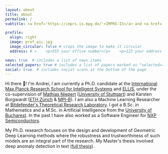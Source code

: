 ```yaml
---
layout: about
title: about
permalink: /
subtitle: <a href='https://imprs.is.mpg.de/'>IMPRS-IS</a> and <a href='https://ellis.eu/'>ELLIS</a> PhD Student. Machine Learning Researcher at <a href='#'>Bitdefender</a>. Interested in robust and trustworthy Geometric Deep Learning. 🇷🇴 ➡️ 🇩🇪

profile:
  align: right
  image: prof_pic.jpg
  image_circular: false # crops the image to make it circular
  address: # >    <p>555 your office number</p>    <p>123 your address street</p>    <p>Your City, State 12345</p>

news: true  # includes a list of news items
selected_papers: true # includes a list of papers marked as "selected={true}"
social: true  # includes social icons at the bottom of the page
---
```

Hi there 👋! I'm Andrei, I am currently a Ph.D. candidate at the <a href='https://imprs.is.mpg.de/'>International Max Planck Research School for Intelligent Systems</a> and <a href='https://ellis.eu/'>ELLIS</a>, under the co-supervision of <a href='http://matlog.net/index.html'>Mathias Niepert</a> (<a href='https://www.uni-stuttgart.de/en/'>University of Stuttgart</a>) and Karsten Borgwardt (<a href='https://ethz.ch/en.html'>ETH Zürich</a> & <a href='https://www.biochem.mpg.de/en'>MPI-B</a>). I am also a Machine Learning Researcher at <a href='https://bit-ml.github.io/'>Bitdefender's Theoretical Research Laboratory</a>. I got a B.Sc. in Mathematics and a M.Sc. in Artificial Intelligence from the <a href='https://fmi.unibuc.ro/'>University of Bucharest</a>. In the past I have also worked as a Software Engineer for <a href='https://www.nxp.com/'>NXP Semiconductors</a>.

My Ph.D. research focuses on the design and development of Geometric Deep Learning methods where the robustness and trustworthiness of such models are an integral part of the research. My Master's thesis involved deep anomaly detection in text (<a href='https://raw.githubusercontent.com/andreimano/andreimano.github.io/master/msc_thesis_manolache.pdf'>full thesis</a>). 
